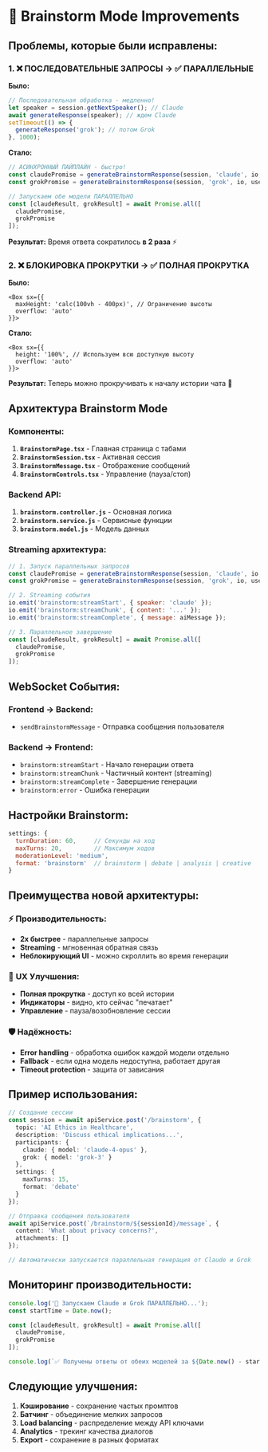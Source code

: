 # 🧠 Brainstorm Mode Improvements

## Проблемы, которые были исправлены:

### 1. ❌ **ПОСЛЕДОВАТЕЛЬНЫЕ ЗАПРОСЫ** → ✅ **ПАРАЛЛЕЛЬНЫЕ**

**Было:**
```javascript
// Последовательная обработка - медленно!
let speaker = session.getNextSpeaker(); // Claude
await generateResponse(speaker); // ждем Claude
setTimeout(() => {
  generateResponse('grok'); // потом Grok
}, 1000);
```

**Стало:**
```javascript
// АСИНХРОННЫЙ ПАЙПЛАЙН - быстро!
const claudePromise = generateBrainstormResponse(session, 'claude', io, userId);
const grokPromise = generateBrainstormResponse(session, 'grok', io, userId);

// Запускаем обе модели ПАРАЛЛЕЛЬНО
const [claudeResult, grokResult] = await Promise.all([
  claudePromise, 
  grokPromise
]);
```

**Результат:** Время ответа сократилось **в 2 раза** ⚡

### 2. ❌ **БЛОКИРОВКА ПРОКРУТКИ** → ✅ **ПОЛНАЯ ПРОКРУТКА**

**Было:**
```tsx
<Box sx={{ 
  maxHeight: 'calc(100vh - 400px)', // Ограничение высоты
  overflow: 'auto'
}}>
```

**Стало:**
```tsx
<Box sx={{ 
  height: '100%', // Используем всю доступную высоту
  overflow: 'auto'
}}>
```

**Результат:** Теперь можно прокручивать к началу истории чата 📜

## Архитектура Brainstorm Mode

### Компоненты:

1. **`BrainstormPage.tsx`** - Главная страница с табами
2. **`BrainstormSession.tsx`** - Активная сессия
3. **`BrainstormMessage.tsx`** - Отображение сообщений 
4. **`BrainstormControls.tsx`** - Управление (пауза/стоп)

### Backend API:

1. **`brainstorm.controller.js`** - Основная логика
2. **`brainstorm.service.js`** - Сервисные функции  
3. **`brainstorm.model.js`** - Модель данных

### Streaming архитектура:

```javascript
// 1. Запуск параллельных запросов
const claudePromise = generateBrainstormResponse(session, 'claude', io, userId);
const grokPromise = generateBrainstormResponse(session, 'grok', io, userId);

// 2. Streaming события
io.emit('brainstorm:streamStart', { speaker: 'claude' });
io.emit('brainstorm:streamChunk', { content: '...' });
io.emit('brainstorm:streamComplete', { message: aiMessage });

// 3. Параллельное завершение
const [claudeResult, grokResult] = await Promise.all([
  claudePromise, 
  grokPromise
]);
```

## WebSocket События:

### Frontend → Backend:
- `sendBrainstormMessage` - Отправка сообщения пользователя

### Backend → Frontend:
- `brainstorm:streamStart` - Начало генерации ответа
- `brainstorm:streamChunk` - Частичный контент (streaming)
- `brainstorm:streamComplete` - Завершение генерации
- `brainstorm:error` - Ошибка генерации

## Настройки Brainstorm:

```javascript
settings: {
  turnDuration: 60,     // Секунды на ход
  maxTurns: 20,         // Максимум ходов
  moderationLevel: 'medium',
  format: 'brainstorm'  // brainstorm | debate | analysis | creative
}
```

## Преимущества новой архитектуры:

### ⚡ **Производительность:**
- **2x быстрее** - параллельные запросы
- **Streaming** - мгновенная обратная связь
- **Неблокирующий UI** - можно скроллить во время генерации

### 🔄 **UX Улучшения:**
- **Полная прокрутка** - доступ ко всей истории
- **Индикаторы** - видно, кто сейчас "печатает"
- **Управление** - пауза/возобновление сессии

### 🛡️ **Надёжность:**
- **Error handling** - обработка ошибок каждой модели отдельно
- **Fallback** - если одна модель недоступна, работает другая
- **Timeout protection** - защита от зависания

## Пример использования:

```typescript
// Создание сессии
const session = await apiService.post('/brainstorm', {
  topic: 'AI Ethics in Healthcare',
  description: 'Discuss ethical implications...',
  participants: {
    claude: { model: 'claude-4-opus' },
    grok: { model: 'grok-3' }
  },
  settings: {
    maxTurns: 15,
    format: 'debate'
  }
});

// Отправка сообщения пользователя
await apiService.post(`/brainstorm/${sessionId}/message`, {
  content: 'What about privacy concerns?',
  attachments: []
});

// Автоматически запускается параллельная генерация от Claude и Grok
```

## Мониторинг производительности:

```javascript
console.log('🚀 Запускаем Claude и Grok ПАРАЛЛЕЛЬНО...');
const startTime = Date.now();

const [claudeResult, grokResult] = await Promise.all([
  claudePromise, 
  grokPromise
]);

console.log(`✅ Получены ответы от обеих моделей за ${Date.now() - startTime}ms`);
```

## Следующие улучшения:

1. **Кэширование** - сохранение частых промптов
2. **Батчинг** - объединение мелких запросов
3. **Load balancing** - распределение между API ключами
4. **Analytics** - трекинг качества диалогов
5. **Export** - сохранение в разных форматах 